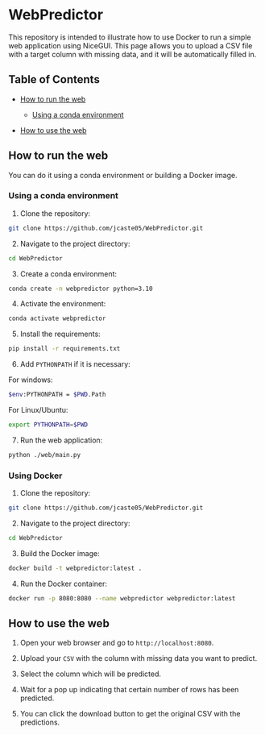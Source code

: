 # WebPredictor
This repository is intended to illustrate how to use Docker to run a simple web application using NiceGUI. This page allows you to upload a CSV file with a target column with missing data, and it will be automatically filled in.

## Table of Contents
- [How to run the web](#how-to-run-the-web)
   - [Using a conda environment](#using-a-conda-environment)

- [How to use the web](#how-to-use-the-web)

## How to run the web
You can do it using a conda environment or building a Docker image.

### Using a conda environment

1. Clone the repository:
```bash
git clone https://github.com/jcaste05/WebPredictor.git
```

2. Navigate to the project directory:
```bash
cd WebPredictor
```

3. Create a conda environment:
```bash
conda create -n webpredictor python=3.10
```

4. Activate the environment:
```bash
conda activate webpredictor
```

5. Install the requirements:
```bash
pip install -r requirements.txt
```

6. Add `PYTHONPATH` if it is necessary:

For windows:

```bash
$env:PYTHONPATH = $PWD.Path
```

For Linux/Ubuntu:

```bash
export PYTHONPATH=$PWD
```

7. Run the web application:
```bash
python ./web/main.py
```

### Using Docker

1. Clone the repository:
```bash
git clone https://github.com/jcaste05/WebPredictor.git
```

2.  Navigate to the project directory:
```bash
cd WebPredictor
```

3. Build the Docker image:
```bash
docker build -t webpredictor:latest .
```

4. Run the Docker container:
```bash
docker run -p 8080:8080 --name webpredictor webpredictor:latest
```

## How to use the web
1. Open your web browser and go to `http://localhost:8080`.

2. Upload your `CSV` with the column with missing data you want to predict.

3. Select the column which will be predicted.

4. Wait for a pop up indicating that certain number of rows has been predicted.

5. You can click the download button to get the original CSV with the predictions.
